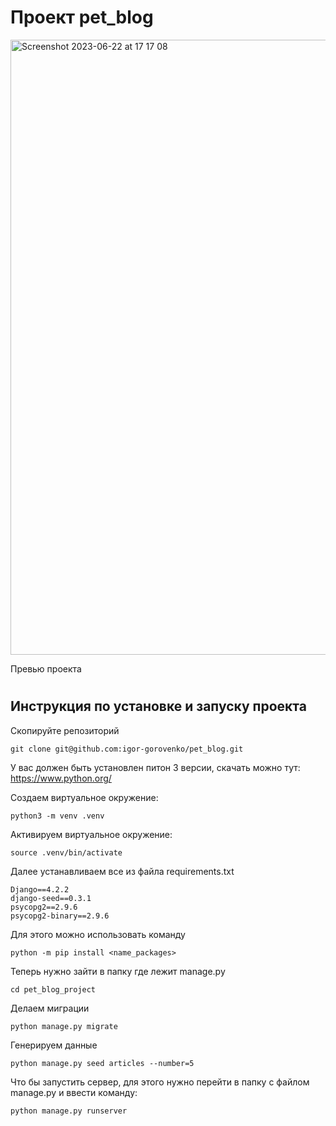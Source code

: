 # Проект pet_blog

<img width="984" alt="Screenshot 2023-06-22 at 17 17 08" src="https://github.com/igor-gorovenko/pet_blog/assets/59226858/c9360c24-6ebc-4592-88bd-8de677466808">

Превью проекта
#
## Инструкция по установке и запуску проекта

Скопируйте репозиторий
```
git clone git@github.com:igor-gorovenko/pet_blog.git
```

У вас должен быть установлен питон 3 версии, скачать можно тут: https://www.python.org/

Создаем виртуальное окружение:
```
python3 -m venv .venv
```

Активируем виртуальное окружение:

```
source .venv/bin/activate
```

Далее устанавливаем все из файла requirements.txt

```
Django==4.2.2
django-seed==0.3.1
psycopg2==2.9.6
psycopg2-binary==2.9.6
```

Для этого можно использовать команду
```
python -m pip install <name_packages>
```

Теперь нужно зайти в папку где лежит manage.py
```
cd pet_blog_project
```

Делаем миграции
```
python manage.py migrate
```

Генерируем данные
```
python manage.py seed articles --number=5
```

Что бы запустить сервер, для этого нужно перейти в папку с файлом manage.py и ввести команду:
```
python manage.py runserver
```
